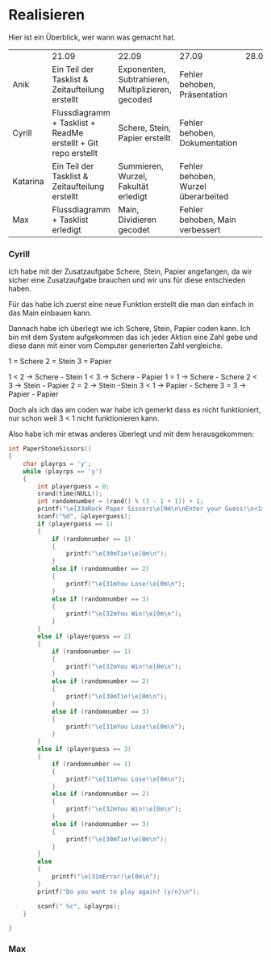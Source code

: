 # Realisieren

Hier ist ein Überblick, wer wann was gemacht hat.

|   |   |   |   |   |
|---|---|---|---|---|
||21.09|22.09|27.09|28.09|
|Anik|Ein Teil der Tasklist & Zeitaufteilung erstellt|Exponenten, Subtrahieren, Multiplizieren, gecoded|Fehler behoben, Präsentation||
|Cyrill|Flussdiagramm + Tasklist + ReadMe erstellt + Git repo erstellt|Schere, Stein, Papier erstellt|Fehler behoben, Dokumentation||
|Katarina|Ein Teil der Tasklist & Zeitaufteilung erstellt|Summieren, Wurzel, Fakultät erledigt|Fehler behoben, Wurzel überarbeited||
|Max|Flussdiagramm + Tasklist erledigt|Main, Dividieren gecodet|Fehler behoben, Main verbessert||

### Cyrill
Ich habe mit der Zusatzaufgabe Schere, Stein, Papier angefangen, da wir sicher eine Zusatzaufgabe brauchen und wir uns für diese entschieden haben. 

Für das habe ich zuerst eine neue Funktion erstellt die man dan einfach in das Main einbauen kann.

Dannach habe ich überlegt wie ich Schere, Stein, Papier coden kann. Ich bin mit dem System aufgekommen das ich jeder Aktion eine Zahl gebe und diese dann mit einer vom Computer generierten Zahl vergleiche.

1 = Schere
2 = Stein
3 = Papier

1 < 2 -> Schere - Stein
1 < 3 -> Schere - Papier
1 = 1 -> Schere - Schere
2 < 3 -> Stein - Papier
2 = 2 -> Stein -Stein
3 < 1 -> Papier - Schere
3 = 3 -> Papier - Papier

Doch als ich das am coden war habe ich gemerkt dass es nicht funktioniert, nur schon weil 3 < 1 nicht funktionieren kann.

Also habe ich mir etwas anderes überlegt und mit dem herausgekommen:

```c
int PaperStoneSissors()
{
    char playrps = 'y';
    while (playrps == 'y')
    {
        int playerguess = 0;
        srand(time(NULL));
        int randomnumber = (rand() % (3 - 1 + 1)) + 1;
        printf("\e[33mRock Paper Sissors\e[0m\n\nEnter your Guess!\n<1> Sissor\n<2> Rock\n<3> Paper\n");
        scanf("%d", &playerguess);
        if (playerguess == 1)
        {
            if (randomnumber == 1)
            {
                printf("\e[30mTie!\e[0m\n");
            }
            else if (randomnumber == 2)
            {
                printf("\e[31mYou Lose!\e[0m\n");
            }
            else if (randomnumber == 3)
            {
                printf("\e[32mYou Win!\e[0m\n");
            }
        }
        else if (playerguess == 2)
        {
            if (randomnumber == 1)
            {
                printf("\e[32mYou Win!\e[0m\n");
            }
            else if (randomnumber == 2)
            {
                printf("\e[30mTie!\e[0m\n");
            }
            else if (randomnumber == 3)
            {
                printf("\e[31mYou Lose!\e[0m\n");
            }
        }
        else if (playerguess == 3)
        {
            if (randomnumber == 1)
            {
                printf("\e[31mYou Lose!\e[0m\n");
            }
            else if (randomnumber == 2)
            {
                printf("\e[32mYou Win!\e[0m\n");
            }
            else if (randomnumber == 3)
            {
                printf("\e[30mTie!\e[0m\n");
            }
        }
        else
        {
            printf("\e[31mError!\e[0m\n");
        }
        printf("Do you want to play again? (y/n)\n");

        scanf(" %c", &playrps);
    }

}
```

### Max
